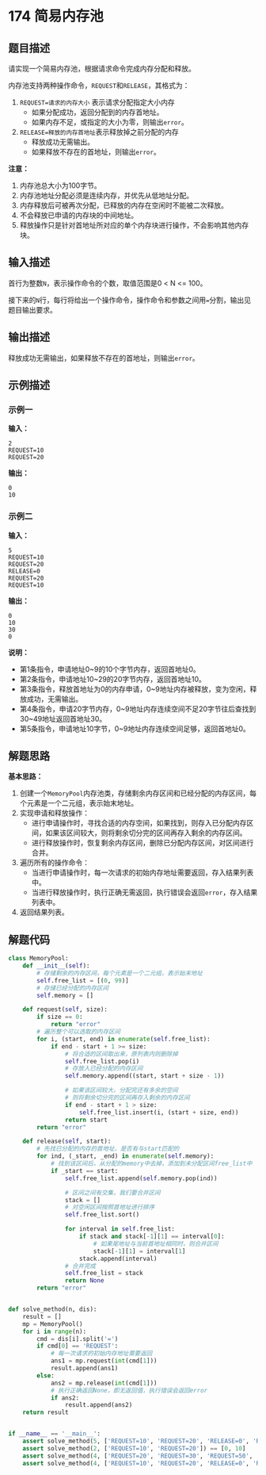 # 174 简易内存池

## 题目描述

请实现一个简易内存池，根据请求命令完成内存分配和释放。

内存池支持两种操作命令，`REQUEST`和`RELEASE`，其格式为：

1. `REQUEST=请求的内存大小` 表示请求分配指定大小内存
   - 如果分配成功，返回分配到的内存首地址。
   - 如果内存不足，或指定的大小为零，则输出`error`。
2. `RELEASE=释放的内存首地址`表示释放掉之前分配的内存
   - 释放成功无需输出。
   - 如果释放不存在的首地址，则输出`error`。

**注意：**

1. 内存池总大小为100字节。
2. 内存池地址分配必须是连续内存，并优先从低地址分配。
3. 内存释放后可被再次分配，已释放的内存在空闲时不能被二次释放。
4. 不会释放已申请的内存块的中间地址。
5. 释放操作只是针对首地址所对应的单个内存块进行操作，不会影响其他内存块。

## 输入描述

首行为整数`N`，表示操作命令的个数，取值范围是0 < N <= 100。

接下来的`N`行，每行将给出一个操作命令，操作命令和参数之间用`=`分割，输出见题目输出要求。

## 输出描述

释放成功无需输出，如果释放不存在的首地址，则输出`error`。

## 示例描述

### 示例一

**输入：**

```text
2
REQUEST=10
REQUEST=20
```

**输出：**

```text
0
10
```

### 示例二

**输入：**

```text
5
REQUEST=10
REQUEST=20
RELEASE=0
REQUEST=20
REQUEST=10
```

**输出：**

```text
0
10
30
0
```

**说明：**

- 第1条指令，申请地址0\~9的10个字节内存，返回首地址0。
- 第2条指令，申请地址10\~29的20字节内存，返回首地址10。
- 第3条指令，释放首地址为0的内存申请，0\~9地址内存被释放，变为空闲，释放成功，无需输出。
- 第4条指令，申请20字节内存，0\~9地址内存连续空间不足20字节往后查找到30\~49地址返回首地址30。
- 第5条指令，申请地址10字节，0~9地址内存连续空间足够，返回首地址0。

## 解题思路

**基本思路：**

1. 创建一个`MemoryPool`内存池类，存储剩余内存区间和已经分配的内存区间，每个元素是一个二元组，表示始末地址。
2. 实现申请和释放操作：
   - 进行申请操作时，寻找合适的内存空间，如果找到，则存入已分配内存区间，如果该区间较大，则将剩余切分完的区间再存入剩余的内存区间。
   - 进行释放操作时，恢复剩余内存区间，删除已分配内存区间，对区间进行合并。
3. 遍历所有的操作命令：
   - 当进行申请操作时，每一次请求的初始内存地址需要返回，存入结果列表中。
   - 当进行释放操作时，执行正确无需返回，执行错误会返回`error`，存入结果列表中。
4. 返回结果列表。   

## 解题代码

```python
class MemoryPool:
    def __init__(self):
        # 存储剩余的内存区间，每个元素是一个二元组，表示始末地址
        self.free_list = [(0, 99)]
        # 存储已经分配的内存区间
        self.memory = []

    def request(self, size):
        if size == 0:
            return "error"
        # 遍历整个可以选取的内存区间
        for i, (start, end) in enumerate(self.free_list):
            if end - start + 1 >= size:
                # 将合适的区间取出来，原列表内则删除掉
                self.free_list.pop(i)
                # 存放入已经分配的内存区间
                self.memory.append((start, start + size - 1))

                # 如果该区间较大，分配完还有多余的空间
                # 则将剩余切分完的区间再存入剩余的内存区间
                if end - start + 1 > size:
                    self.free_list.insert(i, (start + size, end))
                return start
        return "error"

    def release(self, start):
        # 先找已分配的内存的首地址，是否有与start匹配的
        for ind, (_start, _end) in enumerate(self.memory):
            # 找到该区间后，从分配的memory中去掉，添加到未分配区间free_list中
            if _start == start:
                self.free_list.append(self.memory.pop(ind))

                # 区间之间有交集，我们要合并区间
                stack = []
                # 对空闲区间按照首地址进行排序
                self.free_list.sort()

                for interval in self.free_list:
                    if stack and stack[-1][1] == interval[0]:
                        # 如果尾地址与当前首地址相同时，则合并区间
                        stack[-1][1] = interval[1]
                    stack.append(interval)
                # 合并完成
                self.free_list = stack
                return None
        return "error"


def solve_method(n, dis):
    result = []
    mp = MemoryPool()
    for i in range(n):
        cmd = dis[i].split('=')
        if cmd[0] == 'REQUEST':
            # 每一次请求的初始内存地址需要返回
            ans1 = mp.request(int(cmd[1]))
            result.append(ans1)
        else:
            ans2 = mp.release(int(cmd[1]))
            # 执行正确返回None，即无返回值，执行错误会返回error
            if ans2:
                result.append(ans2)
    return result


if __name__ == '__main__':
    assert solve_method(5, ['REQUEST=10', 'REQUEST=20', 'RELEASE=0', 'REQUEST=20', 'REQUEST=10']) == [0, 10, 30, 0]
    assert solve_method(2, ['REQUEST=10', 'REQUEST=20']) == [0, 10]
    assert solve_method(4, ['REQUEST=20', 'REQUEST=30', 'REQUEST=50', 'REQUEST=10']) == [0, 20, 50, 'error']
    assert solve_method(4, ['REQUEST=10', 'REQUEST=20', 'RELEASE=0', 'RELEASE=0']) == [0, 10, 'error']

```




